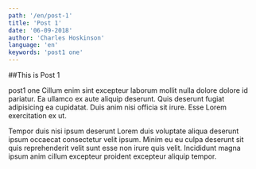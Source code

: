 ```yaml
---
path: '/en/post-1'
title: 'Post 1'
date: '06-09-2018'
author: 'Charles Hoskinson'
language: 'en'
keywords: 'post1 one'
---
```


##This is Post 1

post1 one Cillum enim sint excepteur laborum mollit nulla dolore dolore id pariatur. Ea ullamco ex aute aliquip deserunt. Quis deserunt fugiat adipisicing ea cupidatat. Duis anim nisi officia sit irure. Esse Lorem exercitation ex ut.
<!-- end -->

Tempor duis nisi ipsum deserunt Lorem duis voluptate aliqua deserunt ipsum occaecat consectetur velit ipsum. Minim eu eu culpa deserunt sit quis reprehenderit velit sunt esse non irure quis velit. Incididunt magna ipsum anim cillum excepteur proident excepteur aliquip tempor.